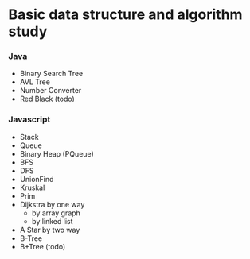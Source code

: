 # Basic data structure and algorithm study

### Java
- Binary Search Tree
- AVL Tree
- Number Converter
- Red Black (todo)

### Javascript
- Stack
- Queue
- Binary Heap (PQueue)
- BFS
- DFS
- UnionFind
- Kruskal
- Prim
- Dijkstra by one way
  - by array graph
  - by linked list 
- A Star by two way
- B-Tree
- B+Tree (todo)
